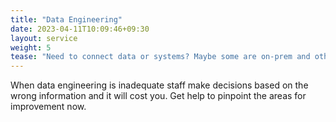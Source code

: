 ```yaml
---
title: "Data Engineering"
date: 2023-04-11T10:09:46+09:30
layout: service
weight: 5
tease: "Need to connect data or systems? Maybe some are on-prem and others are cloud or SaaS? Maybe you have some integration but you're sick of hearing that some job failed so you can't run the report you need."
---
```


When data engineering is inadequate staff make decisions based on the wrong information and it will cost you. Get help to pinpoint the areas for improvement now.